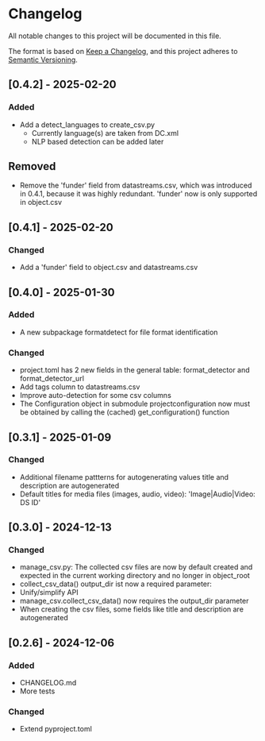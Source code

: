 # Changelog

All notable changes to this project will be documented in this file.

The format is based on [Keep a Changelog](https://keepachangelog.com/en/1.1.0/),
and this project adheres to [Semantic Versioning](https://semver.org/spec/v2.0.0.html).

## [0.4.2] - 2025-02-20

### Added

* Add a detect_languages to create_csv.py
  * Currently language(s) are taken from DC.xml
  * NLP based detection can be added later

## Removed

* Remove the 'funder' field from datastreams.csv, which was introduced 
  in 0.4.1, because it was highly redundant. 'funder' now is only
  supported in object.csv


## [0.4.1] - 2025-02-20

### Changed
* Add a 'funder' field to object.csv and datastreams.csv

## [0.4.0] - 2025-01-30

### Added

* A new subpackage formatdetect for file format identification 

### Changed

* project.toml has 2 new fields in the general table: format_detector and format_detector_url
* Add tags column to datastreams.csv
* Improve auto-detection for some csv columns
* The Configuration object in submodule projectconfiguration now must be obtained by calling
  the (cached) get_configuration() function

## [0.3.1] - 2025-01-09

### Changed

* Additional filename pattterns for autogenerating values  title and description are
    autogenerated 
* Default titles for media files (images, audio, video): 'Image|Audio|Video: DS ID'



## [0.3.0] - 2024-12-13

### Changed

- manage_csv.py: The collected csv files are now by default created 
   and expected in the current working directory and no longer in object_root
- collect_csv_data() output_dir ist now a required parameter: 
- Unify/simplify API
- manage_csv.collect_csv_data() now requires the output_dir parameter 
- When creating the csv files, some fields like title and description are
  autogenerated


## [0.2.6] - 2024-12-06

### Added

- CHANGELOG.md
- More tests

### Changed

- Extend pyproject.toml
  
